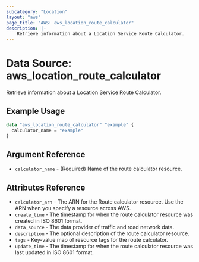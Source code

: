 ```yaml
---
subcategory: "Location"
layout: "aws"
page_title: "AWS: aws_location_route_calculator"
description: |-
    Retrieve information about a Location Service Route Calculator.
---
```


# Data Source: aws_location_route_calculator

Retrieve information about a Location Service Route Calculator.

## Example Usage

```terraform
data "aws_location_route_calculator" "example" {
  calculator_name = "example"
}
```

## Argument Reference

* `calculator_name` - (Required) Name of the route calculator resource.

## Attributes Reference

* `calculator_arn` - The ARN for the Route calculator resource. Use the ARN when you specify a resource across AWS.
* `create_time` - The timestamp for when the route calculator resource was created in ISO 8601 format.
* `data_source` - The data provider of traffic and road network data.
* `description` - The optional description of the route calculator resource.
* `tags` - Key-value map of resource tags for the route calculator.
* `update_time` - The timestamp for when the route calculator resource was last updated in ISO 8601 format.
